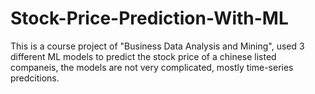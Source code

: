 # Stock-Price-Prediction-With-ML
This is a course project of "Business Data Analysis and Mining", used 3 different ML models to predict the stock price of a chinese listed companeis, the models are not very complicated, mostly time-series predcitions.

